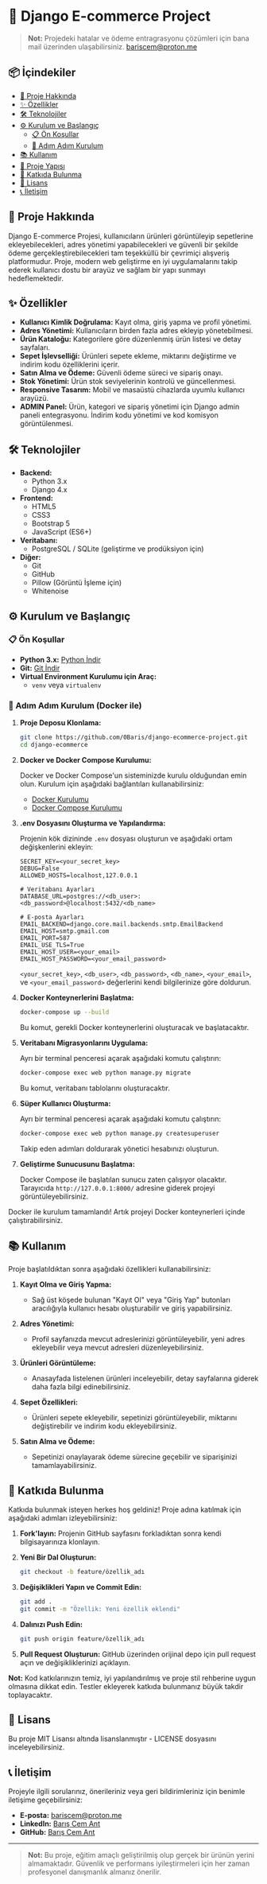 # 🛒 Django E-commerce Project

> **Not:** Projedeki hatalar ve ödeme entragrasyonu çözümleri için bana mail üzerinden ulaşabilirsiniz. bariscem@proton.me

## 📦 İçindekiler

- [📖 Proje Hakkında](#-proje-hakkında)
- [✨ Özellikler](#-özellikler)
- [🛠️ Teknolojiler](#-teknolojiler)
- [⚙️ Kurulum ve Başlangıç](#-kurulum-ve-başlangıç)
    - [📋 Ön Koşullar](#-ön-koşullar)
    - [🚀 Adım Adım Kurulum](#-adım-adım-kurulum)
- [📚 Kullanım](#-kullanım)
- [📂 Proje Yapısı](#-proje-yapısı)
- [🤝 Katkıda Bulunma](#-katkıda-bulunma)
- [📜 Lisans](#-lisans)
- [📞 İletişim](#-iletişim)

## 📖 Proje Hakkında

Django E-commerce Projesi, kullanıcıların ürünleri görüntüleyip sepetlerine ekleyebilecekleri, adres yönetimi yapabilecekleri ve güvenli bir şekilde ödeme gerçekleştirebilecekleri tam teşekküllü bir çevrimiçi alışveriş platformudur. Proje, modern web geliştirme en iyi uygulamalarını takip ederek kullanıcı dostu bir arayüz ve sağlam bir yapı sunmayı hedeflemektedir.

## ✨ Özellikler

- **Kullanıcı Kimlik Doğrulama:** Kayıt olma, giriş yapma ve profil yönetimi.
- **Adres Yönetimi:** Kullanıcıların birden fazla adres ekleyip yönetebilmesi.
- **Ürün Kataloğu:** Kategorilere göre düzenlenmiş ürün listesi ve detay sayfaları.
- **Sepet İşlevselliği:** Ürünleri sepete ekleme, miktarını değiştirme ve indirim kodu özelliklerini içerir.
- **Satın Alma ve Ödeme:** Güvenli ödeme süreci ve sipariş onayı.
- **Stok Yönetimi:** Ürün stok seviyelerinin kontrolü ve güncellenmesi.
- **Responsive Tasarım:** Mobil ve masaüstü cihazlarda uyumlu kullanıcı arayüzü.
- **ADMIN Panel:** Ürün, kategori ve sipariş yönetimi için Django admin paneli entegrasyonu. İndirim kodu yönetimi ve kod komisyon görüntülenmesi.

## 🛠️ Teknolojiler

- **Backend:**
  - Python 3.x
  - Django 4.x
- **Frontend:**
  - HTML5
  - CSS3
  - Bootstrap 5
  - JavaScript (ES6+)
- **Veritabanı:**
  - PostgreSQL / SQLite (geliştirme ve prodüksiyon için)
- **Diğer:**
  - Git
  - GitHub
  - Pillow (Görüntü İşleme için)
  - Whitenoise 

## ⚙️ Kurulum ve Başlangıç

### 📋 Ön Koşullar

- **Python 3.x:** [Python İndir](https://www.python.org/downloads/)
- **Git:** [Git İndir](https://git-scm.com/downloads)
- **Virtual Environment Kurulumu için Araç:**
  - `venv` veya `virtualenv`

### 🚀 Adım Adım Kurulum (Docker ile)

1. **Proje Deposu Klonlama:**

    ```bash
    git clone https://github.com/0Baris/django-ecommerce-project.git
    cd django-ecommerce
    ```

2. **Docker ve Docker Compose Kurulumu:**

    Docker ve Docker Compose'un sisteminizde kurulu olduğundan emin olun. Kurulum için aşağıdaki bağlantıları kullanabilirsiniz:
    - [Docker Kurulumu](https://docs.docker.com/get-docker/)
    - [Docker Compose Kurulumu](https://docs.docker.com/compose/install/)

3. **.env Dosyasını Oluşturma ve Yapılandırma:**

    Projenin kök dizininde `.env` dosyası oluşturun ve aşağıdaki ortam değişkenlerini ekleyin:

    ```env
    SECRET_KEY=<your_secret_key>
    DEBUG=False
    ALLOWED_HOSTS=localhost,127.0.0.1

    # Veritabanı Ayarları
    DATABASE_URL=postgres://<db_user>:<db_password>@localhost:5432/<db_name>

    # E-posta Ayarları
    EMAIL_BACKEND=django.core.mail.backends.smtp.EmailBackend
    EMAIL_HOST=smtp.gmail.com
    EMAIL_PORT=587
    EMAIL_USE_TLS=True
    EMAIL_HOST_USER=<your_email>
    EMAIL_HOST_PASSWORD=<your_email_password>
    ```

    `<your_secret_key>`, `<db_user>`, `<db_password>`, `<db_name>`, `<your_email>`, ve `<your_email_password>` değerlerini kendi bilgilerinize göre doldurun.

4. **Docker Konteynerlerini Başlatma:**

    ```bash
    docker-compose up --build
    ```

    Bu komut, gerekli Docker konteynerlerini oluşturacak ve başlatacaktır.

5. **Veritabanı Migrasyonlarını Uygulama:**

    Ayrı bir terminal penceresi açarak aşağıdaki komutu çalıştırın:

    ```bash
    docker-compose exec web python manage.py migrate
    ```

    Bu komut, veritabanı tablolarını oluşturacaktır.

6. **Süper Kullanıcı Oluşturma:**

    Ayrı bir terminal penceresi açarak aşağıdaki komutu çalıştırın:

    ```bash
    docker-compose exec web python manage.py createsuperuser
    ```

    Takip eden adımları doldurarak yönetici hesabınızı oluşturun.

7. **Geliştirme Sunucusunu Başlatma:**

    Docker Compose ile başlatılan sunucu zaten çalışıyor olacaktır. Tarayıcıda `http://127.0.0.1:8000/` adresine giderek projeyi görüntüleyebilirsiniz.

Docker ile kurulum tamamlandı! Artık projeyi Docker konteynerleri içinde çalıştırabilirsiniz.

## 📚 Kullanım

Proje başlatıldıktan sonra aşağıdaki özellikleri kullanabilirsiniz:

1. **Kayıt Olma ve Giriş Yapma:**
   - Sağ üst köşede bulunan "Kayıt Ol" veya "Giriş Yap" butonları aracılığıyla kullanıcı hesabı oluşturabilir ve giriş yapabilirsiniz.

2. **Adres Yönetimi:**
   - Profil sayfanızda mevcut adreslerinizi görüntüleyebilir, yeni adres ekleyebilir veya mevcut adresleri düzenleyebilirsiniz.

3. **Ürünleri Görüntüleme:**
   - Anasayfada listelenen ürünleri inceleyebilir, detay sayfalarına giderek daha fazla bilgi edinebilirsiniz.
    
4. **Sepet Özellikleri:** 
    - Ürünleri sepete ekleyebilir, sepetinizi görüntüleyebilir, miktarını değiştirebilir ve indirim kodu ekleyebilirsiniz.

5. **Satın Alma ve Ödeme:**
   - Sepetinizi onaylayarak ödeme sürecine geçebilir ve siparişinizi tamamlayabilirsiniz.

## 🤝 Katkıda Bulunma

Katkıda bulunmak isteyen herkes hoş geldiniz! Proje adına katılmak için aşağıdaki adımları izleyebilirsiniz:

1. **Fork'layın:** Projenin GitHub sayfasını forkladıktan sonra kendi bilgisayarınıza klonlayın.

2. **Yeni Bir Dal Oluşturun:**

    ```bash
    git checkout -b feature/özellik_adı
    ```

3. **Değişiklikleri Yapın ve Commit Edin:**

    ```bash
    git add .
    git commit -m "Özellik: Yeni özellik eklendi"
    ```

4. **Dalınızı Push Edin:**

    ```bash
    git push origin feature/özellik_adı
    ```

5. **Pull Request Oluşturun:** GitHub üzerinden orijinal depo için pull request açın ve değişikliklerinizi açıklayın.

**Not:** Kod katkılarınızın temiz, iyi yapılandırılmış ve proje stil rehberine uygun olmasına dikkat edin. Testler ekleyerek katkıda bulunmanız büyük takdir toplayacaktır.

## 📜 Lisans

Bu proje MIT Lisansı altında lisanslanmıştır - LICENSE dosyasını inceleyebilirsiniz.

## 📞 İletişim

Projeyle ilgili sorularınız, önerileriniz veya geri bildirimleriniz için benimle iletişime geçebilirsiniz:

- **E-posta:** bariscem@proton.me
- **LinkedIn:** [Barış Cem Ant](https://www.linkedin.com/in/baris-cem-ant/)
- **GitHub:** [Barış Cem Ant](https://github.com/0Baris)

---

> **Not:** Bu proje, eğitim amaçlı geliştirilmiş olup gerçek bir ürünün yerini almamaktadır. Güvenlik ve performans iyileştirmeleri için her zaman profesyonel danışmanlık almanız önerilir.